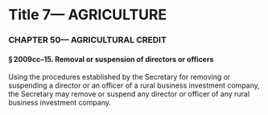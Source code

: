 
# Title 7— AGRICULTURE
### CHAPTER 50— AGRICULTURAL CREDIT
#### § 2009cc–15. Removal or suspension of directors or officers

Using the procedures established by the Secretary for removing or suspending a director or an officer of a rural business investment company, the Secretary may remove or suspend any director or officer of any rural business investment company.
